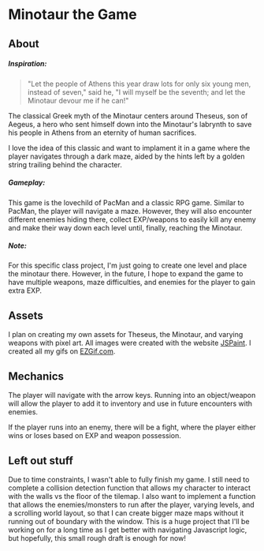 # Minotaur the Game
## About
##### Inspiration:
>"Let the people of Athens this year draw lots for only six young men, instead of seven," said he, "I will myself be the seventh; and let the Minotaur devour me if he can!"

The classical Greek myth of the Minotaur centers around Theseus, son of Aegeus, a hero who sent himself down into the Minotaur's labrynth to save his people in Athens from an eternity of human sacrifices.

I love the idea of this classic and want to implament it in a game where the player navigates through a dark maze, aided by the hints left by a golden string trailing behind the character. 

##### Gameplay:
This game is the lovechild of PacMan and a classic RPG game. Similar to PacMan, the player will navigate a maze. However, they will also encounter different enemies hiding there, collect EXP/weapons to easily kill any enemy and make their way down each level until, finally, reaching the Minotaur.

##### Note:
For this specific class project, I'm just going to create one level and place the minotaur there. However, in the future, I hope to expand the game to have multiple weapons, maze difficulties, and enemies for the player to gain extra EXP.

## Assets
I plan on creating my own assets for Theseus, the Minotaur, and varying weapons with pixel art.
All images were created with the website [JSPaint](https://jspaint.app/).
I created all my gifs on [EZGif.com](https://ezgif.com/).

## Mechanics
The player will navigate with the arrow keys. Running into an object/weapon will allow the player to add it to inventory and use in future encounters with enemies.

If the player runs into an enemy, there will be a fight, where the player either wins or loses based on EXP and weapon possession.

## Left out stuff
Due to time constraints, I wasn't able to fully finish my game. I still need to complete a collision detection function that allows my character to interact with the walls vs the floor of the tilemap. I also want to implement a function that allows the enemies/monsters to run after the player, varying levels, and a scrolling world layout, so that I can create bigger maze maps without it running out of boundary with the window. This is a huge project that I'll be working on for a long time as I get better with navigating Javascript logic, but hopefully, this small rough draft is enough for now!